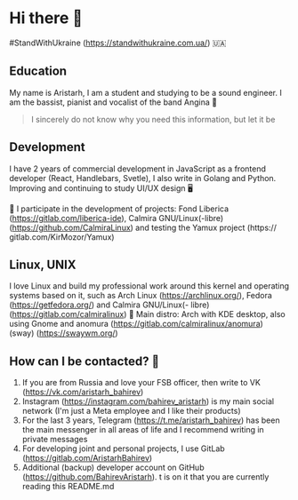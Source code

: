 # Hi there 👋 <br>
#StandWithUkraine (https://standwithukraine.com.ua/) 🇺🇦

## Education
My name is Aristarh, I am a student and studying to be a sound engineer. I am the bassist, pianist and vocalist of the band Angina 🎹
> I sincerely do not know why you need this information, but let it be

## Development
I have 2 years of commercial development in JavaScript as a frontend developer (React, Handlebars, Svetle), I also write in Golang and Python. 
Improving and continuing to study UI/UX design 🖥

📌 I participate in the development of projects: Fond Liberica (https://gitlab.com/liberica-ide), Calmira GNU/Linux(-libre) (https://github.com/CalmiraLinux) and testing the Yamux project (https:// gitlab.com/KirMozor/Yamux)

## Linux, UNIX
I love Linux and build my professional work around this kernel and operating systems based on it, such as Arch Linux (https://archlinux.org/), Fedora (https://getfedora.org/) and Calmira GNU/Linux(- libre) (https://gitlab.com/calmiralinux) 🐧
Main distro: Arch with KDE desktop, also using Gnome and anomura (https://gitlab.com/calmiralinux/anomura) (sway) (https://swaywm.org/)

## How can I be contacted? 🧐
1. If you are from Russia and love your FSB officer, then write to VK (https://vk.com/aristarh_bahirev)
2. Instagram (https://instagram.com/bahirev_aristarh) is my main social network (I'm just a Meta employee and I like their products)
3. For the last 3 years, Telegram (https://t.me/aristarh_bahirev) has been the main messenger in all areas of life and I recommend writing in private messages
4. For developing joint and personal projects, I use GitLab (https://gitlab.com/AristarhBahirev)
5. Additional (backup) developer account on GitHub (https://github.com/BahirevAristarh). t is on it that you are currently reading this README.md

